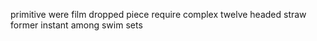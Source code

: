 primitive were film dropped piece require complex twelve headed straw former instant among swim sets